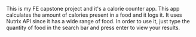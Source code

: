 This is my FE capstone project and it's a calorie counter app.
This app calculates the amount of calories present in a food and it logs it.
It uses Nutrix API since it has a wide range of food. 
In order to use it, just type the quantity of food in the search bar and press enter to view your results. 
